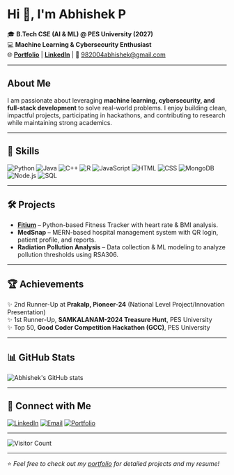 # Hi 👋, I'm Abhishek P

🎓 **B.Tech CSE (AI & ML) @ PES University (2027)**  
💻 **Machine Learning & Cybersecurity Enthusiast**  
🌐 [**Portfolio**](https://abhishekp982004.github.io) | [**LinkedIn**](https://www.linkedin.com/in/abhishek-p-07724b217) | 📧 982004abhishek@gmail.com

---

## About Me

I am passionate about leveraging **machine learning, cybersecurity, and full-stack development** to solve real-world problems. I enjoy building clean, impactful projects, participating in hackathons, and contributing to research while maintaining strong academics.

---

## 🚀 Skills

![Python](https://img.shields.io/badge/Python-3776AB?style=for-the-badge&logo=python&logoColor=white)
![Java](https://img.shields.io/badge/Java-007396?style=for-the-badge&logo=java&logoColor=white)
![C++](https://img.shields.io/badge/C++-00599C?style=for-the-badge&logo=cplusplus&logoColor=white)
![R](https://img.shields.io/badge/R-276DC3?style=for-the-badge&logo=r&logoColor=white)
![JavaScript](https://img.shields.io/badge/JavaScript-F7DF1E?style=for-the-badge&logo=javascript&logoColor=black)
![HTML](https://img.shields.io/badge/HTML-E34F26?style=for-the-badge&logo=html5&logoColor=white)
![CSS](https://img.shields.io/badge/CSS-1572B6?style=for-the-badge&logo=css3&logoColor=white)
![MongoDB](https://img.shields.io/badge/MongoDB-4EA94B?style=for-the-badge&logo=mongodb&logoColor=white)
![Node.js](https://img.shields.io/badge/Node.js-339933?style=for-the-badge&logo=nodedotjs&logoColor=white)
![SQL](https://img.shields.io/badge/SQL-4479A1?style=for-the-badge&logo=mysql&logoColor=white)

---

## 🛠️ Projects

- **[Fitium](https://abhishekp982004.github.io)** – Python-based Fitness Tracker with heart rate & BMI analysis.
- **MedSnap** – MERN-based hospital management system with QR login, patient profile, and reports.
- **Radiation Pollution Analysis** – Data collection & ML modeling to analyze pollution thresholds using RSA306.

---

## 🏆 Achievements

✨ 2nd Runner-Up at **Prakalp, Pioneer-24** (National Level Project/Innovation Presentation)  
✨ 1st Runner-Up, **SAMKALANAM-2024 Treasure Hunt**, PES University  
✨ Top 50, **Good Coder Competition Hackathon (GCC)**, PES University

---

## 📊 GitHub Stats

![Abhishek's GitHub stats](https://github-readme-stats.vercel.app/api?username=Abhishekp982004&show_icons=true&theme=default&hide_border=true)

---

## 🔗 Connect with Me

[![LinkedIn](https://img.shields.io/badge/LinkedIn-blue?style=for-the-badge&logo=linkedin&logoColor=white)](https://www.linkedin.com/in/abhishek-p-07724b217)
[![Email](https://img.shields.io/badge/Gmail-D14836?style=for-the-badge&logo=gmail&logoColor=white)](mailto:982004abhishek@gmail.com)
[![Portfolio](https://img.shields.io/badge/Portfolio-0A192F?style=for-the-badge&logo=githubpages&logoColor=white)](https://abhishekp982004.github.io)

---

![Visitor Count](https://komarev.com/ghpvc/?username=abhishekp982004&label=Profile%20views&color=0e75b6&style=flat)

---

⭐️ *Feel free to check out my [portfolio](https://abhishekp982004.github.io) for detailed projects and my resume!*
